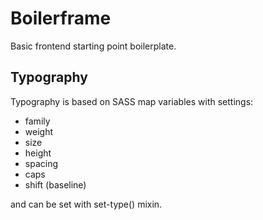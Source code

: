 # Boilerframe

Basic frontend starting point boilerplate.

## Typography

Typography is based on SASS map variables with settings:
- family
- weight
- size
- height
- spacing
- caps
- shift (baseline)

and can be set with set-type() mixin. 
